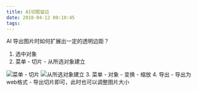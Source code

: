```yaml
---
title: AI切图留边
date: 2018-04-12 09:10:45
tags:
---
```


AI 导出图片时如何扩展出一定的透明边距？


1. 选中对象
2. 菜单 - 切片 - 从所选对象建立
<!-- more -->
![菜单 - 切片](./create_pice.png)
![从所选对象建立](./create_pice_from_obj.png)
3. 菜单 - 对象 - 变换 - 缩放
4. 导出 - 导出为web格式 - 导出切片即可，此时也可以调整图片大小  